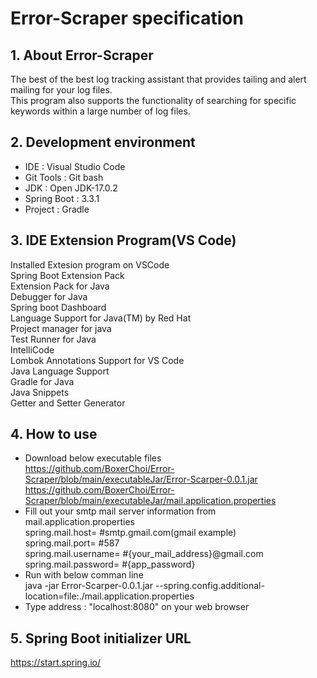 # Error-Scraper specification

## 1. About Error-Scraper

The best of the best log tracking assistant that provides tailing and alert mailing for your log files.  
This program also supports the functionality of searching for specific keywords within a large number of log files.

## 2. Development environment

- IDE : Visual Studio Code
- Git Tools : Git bash
- JDK : Open JDK-17.0.2
- Spring Boot : 3.3.1
- Project : Gradle

## 3. IDE Extension Program(VS Code)

Installed Extesion program on VSCode  
Spring Boot Extension Pack  
Extension Pack for Java  
Debugger for Java  
Spring boot Dashboard  
Language Support for Java(TM) by Red Hat  
Project manager for java  
Test Runner for Java  
IntelliCode  
Lombok Annotations Support for VS Code  
Java Language Support  
Gradle for Java  
Java Snippets  
Getter and Setter Generator

## 4. How to use

- Download below executable files  
  https://github.com/BoxerChoi/Error-Scraper/blob/main/executableJar/Error-Scarper-0.0.1.jar  
  https://github.com/BoxerChoi/Error-Scraper/blob/main/executableJar/mail.application.properties
- Fill out your smtp mail server information from mail.application.properties  
  spring.mail.host= #smtp.gmail.com(gmail example)  
  spring.mail.port= #587  
  spring.mail.username= #{your_mail_address}@gmail.com  
  spring.mail.password= #{app_password}
- Run with below comman line  
  java -jar Error-Scarper-0.0.1.jar --spring.config.additional-location=file:./mail.application.properties
- Type address : "localhost:8080" on your web browser

## 5. Spring Boot initializer URL

https://start.spring.io/
